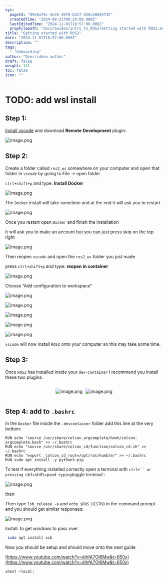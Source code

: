 ```yaml
---
sys:
  pageId: "89e0a78c-4e2b-4070-b327-d28cb0694742"
  createdTime: "2024-08-21T00:24:00.000Z"
  lastEditedTime: "2024-11-01T18:57:00.000Z"
  propFilepath: "docs/Guides/intro_to_ROS2/Getting started with ROS2.md"
title: "Getting started with ROS2"
date: "2024-11-01T18:57:00.000Z"
description: ""
tags:
  - "Onboarding"
author: "Overridden author"
draft: false
weight: 141
toc: false
icon: ""
---
```


# TODO: add wsl install

## Step 1:

[Install vscode](https://code.visualstudio.com/download) and download **Remote Development** plugin:

![image.png](https://prod-files-secure.s3.us-west-2.amazonaws.com/d518164a-d88e-44d1-a4ee-3adb3bd8bce0/efb52993-1881-4a40-b95e-6f020334f022/image.png?X-Amz-Algorithm=AWS4-HMAC-SHA256&X-Amz-Content-Sha256=UNSIGNED-PAYLOAD&X-Amz-Credential=ASIAZI2LB4663HTV4XR3%2F20250210%2Fus-west-2%2Fs3%2Faws4_request&X-Amz-Date=20250210T040946Z&X-Amz-Expires=3600&X-Amz-Security-Token=IQoJb3JpZ2luX2VjEJn%2F%2F%2F%2F%2F%2F%2F%2F%2F%2FwEaCXVzLXdlc3QtMiJIMEYCIQCO7Ry7RwmYVm5MWj2qMdeesPWb6lIstLKUaa12LIj%2FbgIhAMJ7f66fvKHAT82eWDtbltMcdK8o9vTey%2FmhJxN7LaNaKogECLL%2F%2F%2F%2F%2F%2F%2F%2F%2F%2FwEQABoMNjM3NDIzMTgzODA1IgwSry2wW4LYBOhz%2B1Iq3ANLR8ZN%2FQk8ptIeicnSs%2BZztjuvh42e5aXwlNFg80nqwUC3WhtX61OyhO%2B4Ra1IQR7%2B3FV7Y5NsVJ9zgOaAxeB8hvijvp5Bq0DOLu%2FWZFUsX3sfowlgtlymqgLS1hikZGX59y4WpxKzbcfOz0%2FzeX4by4KZR8z1QSFOqb56EJhvN2%2Bh2hh8XFXc2QPVglNUA9w43jNrG10lhc5FSexnbECd6lg4llMXiPec1QV4cUFOOngnxIxtiE7zTCOdPqskz8e0LbQdpUqeunhUBvNJN%2FPfPVBpg%2F5%2B47tnknhB0VayaXK46%2BJd%2BeCVFhLq%2BQeDPIXRYG%2BUCdoztmYRGcJb%2B8%2BM%2FkkaSjRu3193Up4O1uzrlqObj4e5JJheXkSES07Srr1DEFTEeyOdBxWhvMVkDu%2FBBZYHVDWurXDGDZsmO2tDmOSg9q9loO58nGq6zR0g0nD6np1vHtfftdz%2FdmHiI3h%2BVkXZz1SK6LNYHYVd3NKZrW5uXGVFa%2B2n7uGqGuQdFOJ1vDG3ydMWB6JcXg0TBEkYekF%2F0h6FFd8hL5kQzX7eQHvkTvZxN0AOZkfy%2Bjb6N8oWc89alPd2Ubl4VRQe3HMQIHoQ8chl9QBrK8m902wpbS4TEpAXlm0%2BmyXMRjD8m6W9BjqkARuxBLQUobIgjxaF9hObThXu9pDzn4iyWlrY%2BCq1Q6yhHTNW0LILSfH2AyS0v%2F2qvGqAcS8kz7UgWptB3U1bRbVMaQ6RK0C%2B8dr%2FnUgn1w8ppiTOCnL4%2FG%2FVybro42qzTVyTllh%2Bx68APguMq9cOITivknEA5TGw8cXU%2F9Fxyoanfyr0Fe1px1AwNkinJiHFPG1KgfPVgqYxyIUJPXE2bv7cmg5T&X-Amz-Signature=bc0fbc3aed6b09fae35b1e3b6953a7af2b526fd02400506960cb0cfbbe28b2e0&X-Amz-SignedHeaders=host&x-id=GetObject)

## Step 2:

Create a folder called `ros2_ws` somewhere on your computer and open that folder in `vscode` by going to File → open folder 

`ctrl+shift+p` and type: **Install Docker**

![image.png](https://prod-files-secure.s3.us-west-2.amazonaws.com/d518164a-d88e-44d1-a4ee-3adb3bd8bce0/2269dc0e-1cd5-47ff-bceb-c04ad9b2eab0/image.png?X-Amz-Algorithm=AWS4-HMAC-SHA256&X-Amz-Content-Sha256=UNSIGNED-PAYLOAD&X-Amz-Credential=ASIAZI2LB4663HTV4XR3%2F20250210%2Fus-west-2%2Fs3%2Faws4_request&X-Amz-Date=20250210T040946Z&X-Amz-Expires=3600&X-Amz-Security-Token=IQoJb3JpZ2luX2VjEJn%2F%2F%2F%2F%2F%2F%2F%2F%2F%2FwEaCXVzLXdlc3QtMiJIMEYCIQCO7Ry7RwmYVm5MWj2qMdeesPWb6lIstLKUaa12LIj%2FbgIhAMJ7f66fvKHAT82eWDtbltMcdK8o9vTey%2FmhJxN7LaNaKogECLL%2F%2F%2F%2F%2F%2F%2F%2F%2F%2FwEQABoMNjM3NDIzMTgzODA1IgwSry2wW4LYBOhz%2B1Iq3ANLR8ZN%2FQk8ptIeicnSs%2BZztjuvh42e5aXwlNFg80nqwUC3WhtX61OyhO%2B4Ra1IQR7%2B3FV7Y5NsVJ9zgOaAxeB8hvijvp5Bq0DOLu%2FWZFUsX3sfowlgtlymqgLS1hikZGX59y4WpxKzbcfOz0%2FzeX4by4KZR8z1QSFOqb56EJhvN2%2Bh2hh8XFXc2QPVglNUA9w43jNrG10lhc5FSexnbECd6lg4llMXiPec1QV4cUFOOngnxIxtiE7zTCOdPqskz8e0LbQdpUqeunhUBvNJN%2FPfPVBpg%2F5%2B47tnknhB0VayaXK46%2BJd%2BeCVFhLq%2BQeDPIXRYG%2BUCdoztmYRGcJb%2B8%2BM%2FkkaSjRu3193Up4O1uzrlqObj4e5JJheXkSES07Srr1DEFTEeyOdBxWhvMVkDu%2FBBZYHVDWurXDGDZsmO2tDmOSg9q9loO58nGq6zR0g0nD6np1vHtfftdz%2FdmHiI3h%2BVkXZz1SK6LNYHYVd3NKZrW5uXGVFa%2B2n7uGqGuQdFOJ1vDG3ydMWB6JcXg0TBEkYekF%2F0h6FFd8hL5kQzX7eQHvkTvZxN0AOZkfy%2Bjb6N8oWc89alPd2Ubl4VRQe3HMQIHoQ8chl9QBrK8m902wpbS4TEpAXlm0%2BmyXMRjD8m6W9BjqkARuxBLQUobIgjxaF9hObThXu9pDzn4iyWlrY%2BCq1Q6yhHTNW0LILSfH2AyS0v%2F2qvGqAcS8kz7UgWptB3U1bRbVMaQ6RK0C%2B8dr%2FnUgn1w8ppiTOCnL4%2FG%2FVybro42qzTVyTllh%2Bx68APguMq9cOITivknEA5TGw8cXU%2F9Fxyoanfyr0Fe1px1AwNkinJiHFPG1KgfPVgqYxyIUJPXE2bv7cmg5T&X-Amz-Signature=27f064ede4d75d81f898982d55a7c57287c9fef8ebddd82fa7cf79694c25c126&X-Amz-SignedHeaders=host&x-id=GetObject)

The `Docker` install will take sometime and at the end it will ask you to restart

![image.png](https://prod-files-secure.s3.us-west-2.amazonaws.com/d518164a-d88e-44d1-a4ee-3adb3bd8bce0/ed233f78-be33-4b1f-b89c-9c346c0e961e/image.png?X-Amz-Algorithm=AWS4-HMAC-SHA256&X-Amz-Content-Sha256=UNSIGNED-PAYLOAD&X-Amz-Credential=ASIAZI2LB4663HTV4XR3%2F20250210%2Fus-west-2%2Fs3%2Faws4_request&X-Amz-Date=20250210T040947Z&X-Amz-Expires=3600&X-Amz-Security-Token=IQoJb3JpZ2luX2VjEJn%2F%2F%2F%2F%2F%2F%2F%2F%2F%2FwEaCXVzLXdlc3QtMiJIMEYCIQCO7Ry7RwmYVm5MWj2qMdeesPWb6lIstLKUaa12LIj%2FbgIhAMJ7f66fvKHAT82eWDtbltMcdK8o9vTey%2FmhJxN7LaNaKogECLL%2F%2F%2F%2F%2F%2F%2F%2F%2F%2FwEQABoMNjM3NDIzMTgzODA1IgwSry2wW4LYBOhz%2B1Iq3ANLR8ZN%2FQk8ptIeicnSs%2BZztjuvh42e5aXwlNFg80nqwUC3WhtX61OyhO%2B4Ra1IQR7%2B3FV7Y5NsVJ9zgOaAxeB8hvijvp5Bq0DOLu%2FWZFUsX3sfowlgtlymqgLS1hikZGX59y4WpxKzbcfOz0%2FzeX4by4KZR8z1QSFOqb56EJhvN2%2Bh2hh8XFXc2QPVglNUA9w43jNrG10lhc5FSexnbECd6lg4llMXiPec1QV4cUFOOngnxIxtiE7zTCOdPqskz8e0LbQdpUqeunhUBvNJN%2FPfPVBpg%2F5%2B47tnknhB0VayaXK46%2BJd%2BeCVFhLq%2BQeDPIXRYG%2BUCdoztmYRGcJb%2B8%2BM%2FkkaSjRu3193Up4O1uzrlqObj4e5JJheXkSES07Srr1DEFTEeyOdBxWhvMVkDu%2FBBZYHVDWurXDGDZsmO2tDmOSg9q9loO58nGq6zR0g0nD6np1vHtfftdz%2FdmHiI3h%2BVkXZz1SK6LNYHYVd3NKZrW5uXGVFa%2B2n7uGqGuQdFOJ1vDG3ydMWB6JcXg0TBEkYekF%2F0h6FFd8hL5kQzX7eQHvkTvZxN0AOZkfy%2Bjb6N8oWc89alPd2Ubl4VRQe3HMQIHoQ8chl9QBrK8m902wpbS4TEpAXlm0%2BmyXMRjD8m6W9BjqkARuxBLQUobIgjxaF9hObThXu9pDzn4iyWlrY%2BCq1Q6yhHTNW0LILSfH2AyS0v%2F2qvGqAcS8kz7UgWptB3U1bRbVMaQ6RK0C%2B8dr%2FnUgn1w8ppiTOCnL4%2FG%2FVybro42qzTVyTllh%2Bx68APguMq9cOITivknEA5TGw8cXU%2F9Fxyoanfyr0Fe1px1AwNkinJiHFPG1KgfPVgqYxyIUJPXE2bv7cmg5T&X-Amz-Signature=bf364ba9ed935a0fb773ee1f9da72cfbf53f12c6545a6563d4ed1ee26888b3a6&X-Amz-SignedHeaders=host&x-id=GetObject)

Once you restart open `Docker` and finish the installation

It will ask you to make an account but you can just press skip on the top right

![image.png](https://prod-files-secure.s3.us-west-2.amazonaws.com/d518164a-d88e-44d1-a4ee-3adb3bd8bce0/21010ad9-1659-4fd9-9f59-9932a09b2a3d/image.png?X-Amz-Algorithm=AWS4-HMAC-SHA256&X-Amz-Content-Sha256=UNSIGNED-PAYLOAD&X-Amz-Credential=ASIAZI2LB4663HTV4XR3%2F20250210%2Fus-west-2%2Fs3%2Faws4_request&X-Amz-Date=20250210T040947Z&X-Amz-Expires=3600&X-Amz-Security-Token=IQoJb3JpZ2luX2VjEJn%2F%2F%2F%2F%2F%2F%2F%2F%2F%2FwEaCXVzLXdlc3QtMiJIMEYCIQCO7Ry7RwmYVm5MWj2qMdeesPWb6lIstLKUaa12LIj%2FbgIhAMJ7f66fvKHAT82eWDtbltMcdK8o9vTey%2FmhJxN7LaNaKogECLL%2F%2F%2F%2F%2F%2F%2F%2F%2F%2FwEQABoMNjM3NDIzMTgzODA1IgwSry2wW4LYBOhz%2B1Iq3ANLR8ZN%2FQk8ptIeicnSs%2BZztjuvh42e5aXwlNFg80nqwUC3WhtX61OyhO%2B4Ra1IQR7%2B3FV7Y5NsVJ9zgOaAxeB8hvijvp5Bq0DOLu%2FWZFUsX3sfowlgtlymqgLS1hikZGX59y4WpxKzbcfOz0%2FzeX4by4KZR8z1QSFOqb56EJhvN2%2Bh2hh8XFXc2QPVglNUA9w43jNrG10lhc5FSexnbECd6lg4llMXiPec1QV4cUFOOngnxIxtiE7zTCOdPqskz8e0LbQdpUqeunhUBvNJN%2FPfPVBpg%2F5%2B47tnknhB0VayaXK46%2BJd%2BeCVFhLq%2BQeDPIXRYG%2BUCdoztmYRGcJb%2B8%2BM%2FkkaSjRu3193Up4O1uzrlqObj4e5JJheXkSES07Srr1DEFTEeyOdBxWhvMVkDu%2FBBZYHVDWurXDGDZsmO2tDmOSg9q9loO58nGq6zR0g0nD6np1vHtfftdz%2FdmHiI3h%2BVkXZz1SK6LNYHYVd3NKZrW5uXGVFa%2B2n7uGqGuQdFOJ1vDG3ydMWB6JcXg0TBEkYekF%2F0h6FFd8hL5kQzX7eQHvkTvZxN0AOZkfy%2Bjb6N8oWc89alPd2Ubl4VRQe3HMQIHoQ8chl9QBrK8m902wpbS4TEpAXlm0%2BmyXMRjD8m6W9BjqkARuxBLQUobIgjxaF9hObThXu9pDzn4iyWlrY%2BCq1Q6yhHTNW0LILSfH2AyS0v%2F2qvGqAcS8kz7UgWptB3U1bRbVMaQ6RK0C%2B8dr%2FnUgn1w8ppiTOCnL4%2FG%2FVybro42qzTVyTllh%2Bx68APguMq9cOITivknEA5TGw8cXU%2F9Fxyoanfyr0Fe1px1AwNkinJiHFPG1KgfPVgqYxyIUJPXE2bv7cmg5T&X-Amz-Signature=64912a40a6740a1db0c163bb31aea329a6cf1532c4d4bf3b4169a911824bce65&X-Amz-SignedHeaders=host&x-id=GetObject)

Then reopen `vscode` and open the `ros2_ws` folder you just made

press `ctrl+shift+p` and type: **reopen in container**

![image.png](https://prod-files-secure.s3.us-west-2.amazonaws.com/d518164a-d88e-44d1-a4ee-3adb3bd8bce0/4e93b8c2-41ad-488c-8095-c74205196118/image.png?X-Amz-Algorithm=AWS4-HMAC-SHA256&X-Amz-Content-Sha256=UNSIGNED-PAYLOAD&X-Amz-Credential=ASIAZI2LB4663HTV4XR3%2F20250210%2Fus-west-2%2Fs3%2Faws4_request&X-Amz-Date=20250210T040947Z&X-Amz-Expires=3600&X-Amz-Security-Token=IQoJb3JpZ2luX2VjEJn%2F%2F%2F%2F%2F%2F%2F%2F%2F%2FwEaCXVzLXdlc3QtMiJIMEYCIQCO7Ry7RwmYVm5MWj2qMdeesPWb6lIstLKUaa12LIj%2FbgIhAMJ7f66fvKHAT82eWDtbltMcdK8o9vTey%2FmhJxN7LaNaKogECLL%2F%2F%2F%2F%2F%2F%2F%2F%2F%2FwEQABoMNjM3NDIzMTgzODA1IgwSry2wW4LYBOhz%2B1Iq3ANLR8ZN%2FQk8ptIeicnSs%2BZztjuvh42e5aXwlNFg80nqwUC3WhtX61OyhO%2B4Ra1IQR7%2B3FV7Y5NsVJ9zgOaAxeB8hvijvp5Bq0DOLu%2FWZFUsX3sfowlgtlymqgLS1hikZGX59y4WpxKzbcfOz0%2FzeX4by4KZR8z1QSFOqb56EJhvN2%2Bh2hh8XFXc2QPVglNUA9w43jNrG10lhc5FSexnbECd6lg4llMXiPec1QV4cUFOOngnxIxtiE7zTCOdPqskz8e0LbQdpUqeunhUBvNJN%2FPfPVBpg%2F5%2B47tnknhB0VayaXK46%2BJd%2BeCVFhLq%2BQeDPIXRYG%2BUCdoztmYRGcJb%2B8%2BM%2FkkaSjRu3193Up4O1uzrlqObj4e5JJheXkSES07Srr1DEFTEeyOdBxWhvMVkDu%2FBBZYHVDWurXDGDZsmO2tDmOSg9q9loO58nGq6zR0g0nD6np1vHtfftdz%2FdmHiI3h%2BVkXZz1SK6LNYHYVd3NKZrW5uXGVFa%2B2n7uGqGuQdFOJ1vDG3ydMWB6JcXg0TBEkYekF%2F0h6FFd8hL5kQzX7eQHvkTvZxN0AOZkfy%2Bjb6N8oWc89alPd2Ubl4VRQe3HMQIHoQ8chl9QBrK8m902wpbS4TEpAXlm0%2BmyXMRjD8m6W9BjqkARuxBLQUobIgjxaF9hObThXu9pDzn4iyWlrY%2BCq1Q6yhHTNW0LILSfH2AyS0v%2F2qvGqAcS8kz7UgWptB3U1bRbVMaQ6RK0C%2B8dr%2FnUgn1w8ppiTOCnL4%2FG%2FVybro42qzTVyTllh%2Bx68APguMq9cOITivknEA5TGw8cXU%2F9Fxyoanfyr0Fe1px1AwNkinJiHFPG1KgfPVgqYxyIUJPXE2bv7cmg5T&X-Amz-Signature=bb6ddee87e8fbdee922c272b54a820b4472744c0da7f41c3437cdd5c5fe3d4de&X-Amz-SignedHeaders=host&x-id=GetObject)

Choose “Add configuration to workspace”

![image.png](https://prod-files-secure.s3.us-west-2.amazonaws.com/d518164a-d88e-44d1-a4ee-3adb3bd8bce0/9560b282-5060-4989-ba37-97e7b2c22476/image.png?X-Amz-Algorithm=AWS4-HMAC-SHA256&X-Amz-Content-Sha256=UNSIGNED-PAYLOAD&X-Amz-Credential=ASIAZI2LB4663HTV4XR3%2F20250210%2Fus-west-2%2Fs3%2Faws4_request&X-Amz-Date=20250210T040947Z&X-Amz-Expires=3600&X-Amz-Security-Token=IQoJb3JpZ2luX2VjEJn%2F%2F%2F%2F%2F%2F%2F%2F%2F%2FwEaCXVzLXdlc3QtMiJIMEYCIQCO7Ry7RwmYVm5MWj2qMdeesPWb6lIstLKUaa12LIj%2FbgIhAMJ7f66fvKHAT82eWDtbltMcdK8o9vTey%2FmhJxN7LaNaKogECLL%2F%2F%2F%2F%2F%2F%2F%2F%2F%2FwEQABoMNjM3NDIzMTgzODA1IgwSry2wW4LYBOhz%2B1Iq3ANLR8ZN%2FQk8ptIeicnSs%2BZztjuvh42e5aXwlNFg80nqwUC3WhtX61OyhO%2B4Ra1IQR7%2B3FV7Y5NsVJ9zgOaAxeB8hvijvp5Bq0DOLu%2FWZFUsX3sfowlgtlymqgLS1hikZGX59y4WpxKzbcfOz0%2FzeX4by4KZR8z1QSFOqb56EJhvN2%2Bh2hh8XFXc2QPVglNUA9w43jNrG10lhc5FSexnbECd6lg4llMXiPec1QV4cUFOOngnxIxtiE7zTCOdPqskz8e0LbQdpUqeunhUBvNJN%2FPfPVBpg%2F5%2B47tnknhB0VayaXK46%2BJd%2BeCVFhLq%2BQeDPIXRYG%2BUCdoztmYRGcJb%2B8%2BM%2FkkaSjRu3193Up4O1uzrlqObj4e5JJheXkSES07Srr1DEFTEeyOdBxWhvMVkDu%2FBBZYHVDWurXDGDZsmO2tDmOSg9q9loO58nGq6zR0g0nD6np1vHtfftdz%2FdmHiI3h%2BVkXZz1SK6LNYHYVd3NKZrW5uXGVFa%2B2n7uGqGuQdFOJ1vDG3ydMWB6JcXg0TBEkYekF%2F0h6FFd8hL5kQzX7eQHvkTvZxN0AOZkfy%2Bjb6N8oWc89alPd2Ubl4VRQe3HMQIHoQ8chl9QBrK8m902wpbS4TEpAXlm0%2BmyXMRjD8m6W9BjqkARuxBLQUobIgjxaF9hObThXu9pDzn4iyWlrY%2BCq1Q6yhHTNW0LILSfH2AyS0v%2F2qvGqAcS8kz7UgWptB3U1bRbVMaQ6RK0C%2B8dr%2FnUgn1w8ppiTOCnL4%2FG%2FVybro42qzTVyTllh%2Bx68APguMq9cOITivknEA5TGw8cXU%2F9Fxyoanfyr0Fe1px1AwNkinJiHFPG1KgfPVgqYxyIUJPXE2bv7cmg5T&X-Amz-Signature=84b0726b3ea35065c7e3dac5e4f638276cacbc9b83c0472df598d1508fee633e&X-Amz-SignedHeaders=host&x-id=GetObject)

![image.png](https://prod-files-secure.s3.us-west-2.amazonaws.com/d518164a-d88e-44d1-a4ee-3adb3bd8bce0/2ee63f81-886b-48e8-a553-dc6e5eac99e4/image.png?X-Amz-Algorithm=AWS4-HMAC-SHA256&X-Amz-Content-Sha256=UNSIGNED-PAYLOAD&X-Amz-Credential=ASIAZI2LB4663HTV4XR3%2F20250210%2Fus-west-2%2Fs3%2Faws4_request&X-Amz-Date=20250210T040947Z&X-Amz-Expires=3600&X-Amz-Security-Token=IQoJb3JpZ2luX2VjEJn%2F%2F%2F%2F%2F%2F%2F%2F%2F%2FwEaCXVzLXdlc3QtMiJIMEYCIQCO7Ry7RwmYVm5MWj2qMdeesPWb6lIstLKUaa12LIj%2FbgIhAMJ7f66fvKHAT82eWDtbltMcdK8o9vTey%2FmhJxN7LaNaKogECLL%2F%2F%2F%2F%2F%2F%2F%2F%2F%2FwEQABoMNjM3NDIzMTgzODA1IgwSry2wW4LYBOhz%2B1Iq3ANLR8ZN%2FQk8ptIeicnSs%2BZztjuvh42e5aXwlNFg80nqwUC3WhtX61OyhO%2B4Ra1IQR7%2B3FV7Y5NsVJ9zgOaAxeB8hvijvp5Bq0DOLu%2FWZFUsX3sfowlgtlymqgLS1hikZGX59y4WpxKzbcfOz0%2FzeX4by4KZR8z1QSFOqb56EJhvN2%2Bh2hh8XFXc2QPVglNUA9w43jNrG10lhc5FSexnbECd6lg4llMXiPec1QV4cUFOOngnxIxtiE7zTCOdPqskz8e0LbQdpUqeunhUBvNJN%2FPfPVBpg%2F5%2B47tnknhB0VayaXK46%2BJd%2BeCVFhLq%2BQeDPIXRYG%2BUCdoztmYRGcJb%2B8%2BM%2FkkaSjRu3193Up4O1uzrlqObj4e5JJheXkSES07Srr1DEFTEeyOdBxWhvMVkDu%2FBBZYHVDWurXDGDZsmO2tDmOSg9q9loO58nGq6zR0g0nD6np1vHtfftdz%2FdmHiI3h%2BVkXZz1SK6LNYHYVd3NKZrW5uXGVFa%2B2n7uGqGuQdFOJ1vDG3ydMWB6JcXg0TBEkYekF%2F0h6FFd8hL5kQzX7eQHvkTvZxN0AOZkfy%2Bjb6N8oWc89alPd2Ubl4VRQe3HMQIHoQ8chl9QBrK8m902wpbS4TEpAXlm0%2BmyXMRjD8m6W9BjqkARuxBLQUobIgjxaF9hObThXu9pDzn4iyWlrY%2BCq1Q6yhHTNW0LILSfH2AyS0v%2F2qvGqAcS8kz7UgWptB3U1bRbVMaQ6RK0C%2B8dr%2FnUgn1w8ppiTOCnL4%2FG%2FVybro42qzTVyTllh%2Bx68APguMq9cOITivknEA5TGw8cXU%2F9Fxyoanfyr0Fe1px1AwNkinJiHFPG1KgfPVgqYxyIUJPXE2bv7cmg5T&X-Amz-Signature=12412ad9f2a40dfceb4e3ff9c302c3adce2bbc3091aec6f4a3804a62546add1d&X-Amz-SignedHeaders=host&x-id=GetObject)

![image.png](https://prod-files-secure.s3.us-west-2.amazonaws.com/d518164a-d88e-44d1-a4ee-3adb3bd8bce0/ae1580b2-b048-407e-aed9-b584224a7a04/image.png?X-Amz-Algorithm=AWS4-HMAC-SHA256&X-Amz-Content-Sha256=UNSIGNED-PAYLOAD&X-Amz-Credential=ASIAZI2LB4663HTV4XR3%2F20250210%2Fus-west-2%2Fs3%2Faws4_request&X-Amz-Date=20250210T040946Z&X-Amz-Expires=3600&X-Amz-Security-Token=IQoJb3JpZ2luX2VjEJn%2F%2F%2F%2F%2F%2F%2F%2F%2F%2FwEaCXVzLXdlc3QtMiJIMEYCIQCO7Ry7RwmYVm5MWj2qMdeesPWb6lIstLKUaa12LIj%2FbgIhAMJ7f66fvKHAT82eWDtbltMcdK8o9vTey%2FmhJxN7LaNaKogECLL%2F%2F%2F%2F%2F%2F%2F%2F%2F%2FwEQABoMNjM3NDIzMTgzODA1IgwSry2wW4LYBOhz%2B1Iq3ANLR8ZN%2FQk8ptIeicnSs%2BZztjuvh42e5aXwlNFg80nqwUC3WhtX61OyhO%2B4Ra1IQR7%2B3FV7Y5NsVJ9zgOaAxeB8hvijvp5Bq0DOLu%2FWZFUsX3sfowlgtlymqgLS1hikZGX59y4WpxKzbcfOz0%2FzeX4by4KZR8z1QSFOqb56EJhvN2%2Bh2hh8XFXc2QPVglNUA9w43jNrG10lhc5FSexnbECd6lg4llMXiPec1QV4cUFOOngnxIxtiE7zTCOdPqskz8e0LbQdpUqeunhUBvNJN%2FPfPVBpg%2F5%2B47tnknhB0VayaXK46%2BJd%2BeCVFhLq%2BQeDPIXRYG%2BUCdoztmYRGcJb%2B8%2BM%2FkkaSjRu3193Up4O1uzrlqObj4e5JJheXkSES07Srr1DEFTEeyOdBxWhvMVkDu%2FBBZYHVDWurXDGDZsmO2tDmOSg9q9loO58nGq6zR0g0nD6np1vHtfftdz%2FdmHiI3h%2BVkXZz1SK6LNYHYVd3NKZrW5uXGVFa%2B2n7uGqGuQdFOJ1vDG3ydMWB6JcXg0TBEkYekF%2F0h6FFd8hL5kQzX7eQHvkTvZxN0AOZkfy%2Bjb6N8oWc89alPd2Ubl4VRQe3HMQIHoQ8chl9QBrK8m902wpbS4TEpAXlm0%2BmyXMRjD8m6W9BjqkARuxBLQUobIgjxaF9hObThXu9pDzn4iyWlrY%2BCq1Q6yhHTNW0LILSfH2AyS0v%2F2qvGqAcS8kz7UgWptB3U1bRbVMaQ6RK0C%2B8dr%2FnUgn1w8ppiTOCnL4%2FG%2FVybro42qzTVyTllh%2Bx68APguMq9cOITivknEA5TGw8cXU%2F9Fxyoanfyr0Fe1px1AwNkinJiHFPG1KgfPVgqYxyIUJPXE2bv7cmg5T&X-Amz-Signature=f8680a015abbd2531db39a1d41e0e18b8cd68a81783cccf3841504abe56d4ddc&X-Amz-SignedHeaders=host&x-id=GetObject)

![image.png](https://prod-files-secure.s3.us-west-2.amazonaws.com/d518164a-d88e-44d1-a4ee-3adb3bd8bce0/53255b28-f75e-430f-b9e3-c0ac8577e42b/image.png?X-Amz-Algorithm=AWS4-HMAC-SHA256&X-Amz-Content-Sha256=UNSIGNED-PAYLOAD&X-Amz-Credential=ASIAZI2LB4663HTV4XR3%2F20250210%2Fus-west-2%2Fs3%2Faws4_request&X-Amz-Date=20250210T040946Z&X-Amz-Expires=3600&X-Amz-Security-Token=IQoJb3JpZ2luX2VjEJn%2F%2F%2F%2F%2F%2F%2F%2F%2F%2FwEaCXVzLXdlc3QtMiJIMEYCIQCO7Ry7RwmYVm5MWj2qMdeesPWb6lIstLKUaa12LIj%2FbgIhAMJ7f66fvKHAT82eWDtbltMcdK8o9vTey%2FmhJxN7LaNaKogECLL%2F%2F%2F%2F%2F%2F%2F%2F%2F%2FwEQABoMNjM3NDIzMTgzODA1IgwSry2wW4LYBOhz%2B1Iq3ANLR8ZN%2FQk8ptIeicnSs%2BZztjuvh42e5aXwlNFg80nqwUC3WhtX61OyhO%2B4Ra1IQR7%2B3FV7Y5NsVJ9zgOaAxeB8hvijvp5Bq0DOLu%2FWZFUsX3sfowlgtlymqgLS1hikZGX59y4WpxKzbcfOz0%2FzeX4by4KZR8z1QSFOqb56EJhvN2%2Bh2hh8XFXc2QPVglNUA9w43jNrG10lhc5FSexnbECd6lg4llMXiPec1QV4cUFOOngnxIxtiE7zTCOdPqskz8e0LbQdpUqeunhUBvNJN%2FPfPVBpg%2F5%2B47tnknhB0VayaXK46%2BJd%2BeCVFhLq%2BQeDPIXRYG%2BUCdoztmYRGcJb%2B8%2BM%2FkkaSjRu3193Up4O1uzrlqObj4e5JJheXkSES07Srr1DEFTEeyOdBxWhvMVkDu%2FBBZYHVDWurXDGDZsmO2tDmOSg9q9loO58nGq6zR0g0nD6np1vHtfftdz%2FdmHiI3h%2BVkXZz1SK6LNYHYVd3NKZrW5uXGVFa%2B2n7uGqGuQdFOJ1vDG3ydMWB6JcXg0TBEkYekF%2F0h6FFd8hL5kQzX7eQHvkTvZxN0AOZkfy%2Bjb6N8oWc89alPd2Ubl4VRQe3HMQIHoQ8chl9QBrK8m902wpbS4TEpAXlm0%2BmyXMRjD8m6W9BjqkARuxBLQUobIgjxaF9hObThXu9pDzn4iyWlrY%2BCq1Q6yhHTNW0LILSfH2AyS0v%2F2qvGqAcS8kz7UgWptB3U1bRbVMaQ6RK0C%2B8dr%2FnUgn1w8ppiTOCnL4%2FG%2FVybro42qzTVyTllh%2Bx68APguMq9cOITivknEA5TGw8cXU%2F9Fxyoanfyr0Fe1px1AwNkinJiHFPG1KgfPVgqYxyIUJPXE2bv7cmg5T&X-Amz-Signature=ff7065770aa2e3e0d2d5c52ab1e5ccdb05ffa56b35ebbc8572de41a74a0d4112&X-Amz-SignedHeaders=host&x-id=GetObject)

![image.png](https://prod-files-secure.s3.us-west-2.amazonaws.com/d518164a-d88e-44d1-a4ee-3adb3bd8bce0/7c562767-5af9-4ffb-97d1-327bcdf4ee00/image.png?X-Amz-Algorithm=AWS4-HMAC-SHA256&X-Amz-Content-Sha256=UNSIGNED-PAYLOAD&X-Amz-Credential=ASIAZI2LB4663HTV4XR3%2F20250210%2Fus-west-2%2Fs3%2Faws4_request&X-Amz-Date=20250210T040946Z&X-Amz-Expires=3600&X-Amz-Security-Token=IQoJb3JpZ2luX2VjEJn%2F%2F%2F%2F%2F%2F%2F%2F%2F%2FwEaCXVzLXdlc3QtMiJIMEYCIQCO7Ry7RwmYVm5MWj2qMdeesPWb6lIstLKUaa12LIj%2FbgIhAMJ7f66fvKHAT82eWDtbltMcdK8o9vTey%2FmhJxN7LaNaKogECLL%2F%2F%2F%2F%2F%2F%2F%2F%2F%2FwEQABoMNjM3NDIzMTgzODA1IgwSry2wW4LYBOhz%2B1Iq3ANLR8ZN%2FQk8ptIeicnSs%2BZztjuvh42e5aXwlNFg80nqwUC3WhtX61OyhO%2B4Ra1IQR7%2B3FV7Y5NsVJ9zgOaAxeB8hvijvp5Bq0DOLu%2FWZFUsX3sfowlgtlymqgLS1hikZGX59y4WpxKzbcfOz0%2FzeX4by4KZR8z1QSFOqb56EJhvN2%2Bh2hh8XFXc2QPVglNUA9w43jNrG10lhc5FSexnbECd6lg4llMXiPec1QV4cUFOOngnxIxtiE7zTCOdPqskz8e0LbQdpUqeunhUBvNJN%2FPfPVBpg%2F5%2B47tnknhB0VayaXK46%2BJd%2BeCVFhLq%2BQeDPIXRYG%2BUCdoztmYRGcJb%2B8%2BM%2FkkaSjRu3193Up4O1uzrlqObj4e5JJheXkSES07Srr1DEFTEeyOdBxWhvMVkDu%2FBBZYHVDWurXDGDZsmO2tDmOSg9q9loO58nGq6zR0g0nD6np1vHtfftdz%2FdmHiI3h%2BVkXZz1SK6LNYHYVd3NKZrW5uXGVFa%2B2n7uGqGuQdFOJ1vDG3ydMWB6JcXg0TBEkYekF%2F0h6FFd8hL5kQzX7eQHvkTvZxN0AOZkfy%2Bjb6N8oWc89alPd2Ubl4VRQe3HMQIHoQ8chl9QBrK8m902wpbS4TEpAXlm0%2BmyXMRjD8m6W9BjqkARuxBLQUobIgjxaF9hObThXu9pDzn4iyWlrY%2BCq1Q6yhHTNW0LILSfH2AyS0v%2F2qvGqAcS8kz7UgWptB3U1bRbVMaQ6RK0C%2B8dr%2FnUgn1w8ppiTOCnL4%2FG%2FVybro42qzTVyTllh%2Bx68APguMq9cOITivknEA5TGw8cXU%2F9Fxyoanfyr0Fe1px1AwNkinJiHFPG1KgfPVgqYxyIUJPXE2bv7cmg5T&X-Amz-Signature=6c50c19ed8c38dc70b04ef04f81b1a3522da64c8777029f1ff8bc9236c50ff96&X-Amz-SignedHeaders=host&x-id=GetObject)

`vscode` will now install `ROS2` onto your computer so this may take some time.

## Step 3:

Once `ROS2` has installed inside your `dev-container` I recommend you install these two plugins:

<div style="display: flex;flex-direction: row; column-gap:10px; max-width: 630px;justify-content: center;">
<div>

![image.png](https://prod-files-secure.s3.us-west-2.amazonaws.com/d518164a-d88e-44d1-a4ee-3adb3bd8bce0/3fc3d550-5a54-4ba1-ba6b-faa01cdb7369/image.png?X-Amz-Algorithm=AWS4-HMAC-SHA256&X-Amz-Content-Sha256=UNSIGNED-PAYLOAD&X-Amz-Credential=ASIAZI2LB466Y7FOVDTD%2F20250210%2Fus-west-2%2Fs3%2Faws4_request&X-Amz-Date=20250210T040948Z&X-Amz-Expires=3600&X-Amz-Security-Token=IQoJb3JpZ2luX2VjEJn%2F%2F%2F%2F%2F%2F%2F%2F%2F%2FwEaCXVzLXdlc3QtMiJIMEYCIQD%2FlgWmWvy6b90hLrKmg%2BGUu1v8gh4ENwhBWCHahwlc%2BQIhAPaTRshhh3uyoM4nrxF%2BHKd4E5vJDBsB%2BA4%2F1MbWKY6CKogECLL%2F%2F%2F%2F%2F%2F%2F%2F%2F%2FwEQABoMNjM3NDIzMTgzODA1Igx%2FO001X0YjLNUdo%2B0q3APwurj7zT3efgeTaWeyUEAn%2F%2BXhIJEay4brdshEk3JuN7mV8shRQ%2BNqvTvgx7MmuHmm1jRQZ9a%2BlT2X0xhOj94PlS%2BNJ%2FCcacD5BJaUErP%2FR5MxFZNPJxQneHPETII6%2FHG1dzfpKBMqi1CdQhoqSsvkMffCrbc33zmiiPLhoVda2wgSOUCWV8hdbpF0I9YZzMcOpTGOXlqVJ%2FTuPSJu0P3Sl8RYmf1%2BwEugwz3%2FZT4FUoZ4F6hP0eprKIIonW0MfIpSoDMv%2FiLPuF02HLGTm%2BH11bf0exfiRRrnLUtI%2Ffv9sSuxTJ5cs0BdVwbPeLWd5s4zgwx5md9LCFE%2B81prpHyLrTf1S4QLKc0fLMBvFje7yBQjs04hGaTZ3RxaoZwxNh9qWolqVtXSSFlWZNgw90w7KxzQ4z0acoPDjhg3gbpjLZS%2F59fpI1xds%2B58nLhbFIBhQ6R2hyrh%2BH4j6AurWm5LJc6XKmOCyHaPoEZ1DkiX9Iry60mPQMnOfH1i7BX9YuCCsSNKXGEWoCuAkSlrxsXvZD8Scm6Ji8uLFR8s3dnrhC1LKQuwd%2FI59f1AOLsB%2FthPPhyNW%2FtDYbd3hnP46exc6NWk6x244Tf0Cu3sMWbS3%2B67EoZptkIxOnbdtTCGnKW9BjqkARSTWoew8udDSyhPngFeXyUu69xDDT6IHDnWFoikkqOblE4XNqjVSqG7gUc5T%2FI61N66GCdcAZ3r26PO9I5%2B6UcMNY5o0azDSu2nk%2F48UfMRUD9FT%2BySVIrvFVjFkH%2FlZiLslqcABEr1VWtoPqMDt9tCx0RDmt7gMpxslbGzd8pVVdTkVzJHrESoEQFiGIBanWAswp0sdUVH30Z20GStvGN4qiHS&X-Amz-Signature=ddd082a582d545c3256a33cdcb661960fdbc2fffe057a41efb8575ba8c4fb8ea&X-Amz-SignedHeaders=host&x-id=GetObject)

</div>
<div>

![image.png](https://prod-files-secure.s3.us-west-2.amazonaws.com/d518164a-d88e-44d1-a4ee-3adb3bd8bce0/d994cc66-13c2-4093-a5a3-f84cf4601a82/image.png?X-Amz-Algorithm=AWS4-HMAC-SHA256&X-Amz-Content-Sha256=UNSIGNED-PAYLOAD&X-Amz-Credential=ASIAZI2LB466WP2TCQ5M%2F20250210%2Fus-west-2%2Fs3%2Faws4_request&X-Amz-Date=20250210T040948Z&X-Amz-Expires=3600&X-Amz-Security-Token=IQoJb3JpZ2luX2VjEJn%2F%2F%2F%2F%2F%2F%2F%2F%2F%2FwEaCXVzLXdlc3QtMiJHMEUCIQDfGvU7vyPdfxaE7fkP3ngtC7e4VUK7xnLQ0II11K6MqgIgWUtulnATbhUgJYnvbVuqof4quivVULrIOzzoNK2Xg7UqiAQIsv%2F%2F%2F%2F%2F%2F%2F%2F%2F%2FARAAGgw2Mzc0MjMxODM4MDUiDG9wKfhElmvAIjuzdSrcAza76KgtuRz3uxjmVtcoRsUoeVR%2BAIwJfiA8yROC5UWsMnBSEFHUGo9ilgy0OSESTd6fQDO6DqlkliCXXCQPi1dlH0%2F%2BvGuXlNYH1nrjkPi05lx%2BJ8LJPnhpU0VWV8xyWbvDrbL7e89RPoGi2KJIUjyyvuf3jVxTCLAQE3IaEbdp8he9Y7vORdEAWz%2BAIhsmpsk8ITdzJdpOGKktTyHnlf4E8RVWbDNZHbBEC9%2BxSLncQALyraSYsoM9N%2FXu0Xp3eF%2BFSacrGl7ZycCgaB6yEtk%2FUiT6LVDRtsVI%2BtbbRUR1fMVaOSVt1sS6VrL1CXbAkWHn9nVd05CRQYo8HtlN88ErMEvkafQJJIi9JaRoFl1ia%2B%2BymM4wdLF%2F6lUYyS67dTXgzQ%2BXop72vf6yEGW1nYH7PxElH8ooCPxQDIatMDSsrcKMuI3k0kTKPCpxgybQJI%2Fsj7yRyBvQm1WGbezPgUJkLklW%2FhCdDORqTuZEvcON4Ysf3q1%2Fq0RxcjLjRvwSyC0lRiVHl2%2Bo1aOg0Y%2BxK2WnkV51WEBuhv4tEkHf0Laa6f1HinMTsTDH1MsHWGK1FnduA683yBtjf4%2B8s8uMUrpVp%2F6LLfeSSpOJF28muHN2TlU%2B9AyPIOf7XMOTMI2dpb0GOqUBKA5f1Yfel658C%2FRlc9Dhu8Uuj4IseUHFPY89mmyVIdGyX4Nlg2Qex5URHcSiHk3et0MHoz4wGLRvUrtYuBDvumRaErbuCgHgY4jA%2FC1OdQuM%2Flz6z4q55oTNblF91JQ%2B4NjUuXk8qRj%2F2BLw1qgT1lIxvvqjSFfXT0jBmCbFWXGeWitr1PwIHRaj68MBI3it6Y5%2Bw3vj9CtUg8aZx7vzIT5KbOMM&X-Amz-Signature=2e1c02ac8d7493d8c3bdb3b4fd1dcd95f36561a561e7a904626c618f2090b0fe&X-Amz-SignedHeaders=host&x-id=GetObject)

</div>
</div>

## Step 4: add to `.bashrc`

In the `Docker` file inside the `.devcontainer` folder add this line at the very bottom: 

```docker
RUN echo "source /usr/share/colcon_argcomplete/hook/colcon-argcomplete.bash" >> ~/.bashrc
RUN echo "source /usr/share/colcon_cd/function/colcon_cd.sh" >> ~/.bashrc
RUN echo "export _colcon_cd_root=/opt/ros/humble/" >> ~/.bashrc
RUN sudo apt install -y python3-pip 
```

To test if everything installed correctly open a terminal with `ctrl+`` or pressing `ctrl+shift+p` and typing `toggle terminal`:

![image.png](https://prod-files-secure.s3.us-west-2.amazonaws.com/d518164a-d88e-44d1-a4ee-3adb3bd8bce0/6a4943d8-b04e-4c02-9a58-775f3384d1a5/image.png?X-Amz-Algorithm=AWS4-HMAC-SHA256&X-Amz-Content-Sha256=UNSIGNED-PAYLOAD&X-Amz-Credential=ASIAZI2LB4663HTV4XR3%2F20250210%2Fus-west-2%2Fs3%2Faws4_request&X-Amz-Date=20250210T040946Z&X-Amz-Expires=3600&X-Amz-Security-Token=IQoJb3JpZ2luX2VjEJn%2F%2F%2F%2F%2F%2F%2F%2F%2F%2FwEaCXVzLXdlc3QtMiJIMEYCIQCO7Ry7RwmYVm5MWj2qMdeesPWb6lIstLKUaa12LIj%2FbgIhAMJ7f66fvKHAT82eWDtbltMcdK8o9vTey%2FmhJxN7LaNaKogECLL%2F%2F%2F%2F%2F%2F%2F%2F%2F%2FwEQABoMNjM3NDIzMTgzODA1IgwSry2wW4LYBOhz%2B1Iq3ANLR8ZN%2FQk8ptIeicnSs%2BZztjuvh42e5aXwlNFg80nqwUC3WhtX61OyhO%2B4Ra1IQR7%2B3FV7Y5NsVJ9zgOaAxeB8hvijvp5Bq0DOLu%2FWZFUsX3sfowlgtlymqgLS1hikZGX59y4WpxKzbcfOz0%2FzeX4by4KZR8z1QSFOqb56EJhvN2%2Bh2hh8XFXc2QPVglNUA9w43jNrG10lhc5FSexnbECd6lg4llMXiPec1QV4cUFOOngnxIxtiE7zTCOdPqskz8e0LbQdpUqeunhUBvNJN%2FPfPVBpg%2F5%2B47tnknhB0VayaXK46%2BJd%2BeCVFhLq%2BQeDPIXRYG%2BUCdoztmYRGcJb%2B8%2BM%2FkkaSjRu3193Up4O1uzrlqObj4e5JJheXkSES07Srr1DEFTEeyOdBxWhvMVkDu%2FBBZYHVDWurXDGDZsmO2tDmOSg9q9loO58nGq6zR0g0nD6np1vHtfftdz%2FdmHiI3h%2BVkXZz1SK6LNYHYVd3NKZrW5uXGVFa%2B2n7uGqGuQdFOJ1vDG3ydMWB6JcXg0TBEkYekF%2F0h6FFd8hL5kQzX7eQHvkTvZxN0AOZkfy%2Bjb6N8oWc89alPd2Ubl4VRQe3HMQIHoQ8chl9QBrK8m902wpbS4TEpAXlm0%2BmyXMRjD8m6W9BjqkARuxBLQUobIgjxaF9hObThXu9pDzn4iyWlrY%2BCq1Q6yhHTNW0LILSfH2AyS0v%2F2qvGqAcS8kz7UgWptB3U1bRbVMaQ6RK0C%2B8dr%2FnUgn1w8ppiTOCnL4%2FG%2FVybro42qzTVyTllh%2Bx68APguMq9cOITivknEA5TGw8cXU%2F9Fxyoanfyr0Fe1px1AwNkinJiHFPG1KgfPVgqYxyIUJPXE2bv7cmg5T&X-Amz-Signature=2b21dd92c20211a30c46846b813a1437344a2574b65c25f69598ca0fa7002eb0&X-Amz-SignedHeaders=host&x-id=GetObject)

then 

Then type `lsb_release -a` and `echo $ROS_DISTRO` in the command prompt and you should get similar responses:

![image.png](https://prod-files-secure.s3.us-west-2.amazonaws.com/d518164a-d88e-44d1-a4ee-3adb3bd8bce0/3e635dec-a805-4e85-8b9e-d000e5b71a4e/image.png?X-Amz-Algorithm=AWS4-HMAC-SHA256&X-Amz-Content-Sha256=UNSIGNED-PAYLOAD&X-Amz-Credential=ASIAZI2LB4663HTV4XR3%2F20250210%2Fus-west-2%2Fs3%2Faws4_request&X-Amz-Date=20250210T040946Z&X-Amz-Expires=3600&X-Amz-Security-Token=IQoJb3JpZ2luX2VjEJn%2F%2F%2F%2F%2F%2F%2F%2F%2F%2FwEaCXVzLXdlc3QtMiJIMEYCIQCO7Ry7RwmYVm5MWj2qMdeesPWb6lIstLKUaa12LIj%2FbgIhAMJ7f66fvKHAT82eWDtbltMcdK8o9vTey%2FmhJxN7LaNaKogECLL%2F%2F%2F%2F%2F%2F%2F%2F%2F%2FwEQABoMNjM3NDIzMTgzODA1IgwSry2wW4LYBOhz%2B1Iq3ANLR8ZN%2FQk8ptIeicnSs%2BZztjuvh42e5aXwlNFg80nqwUC3WhtX61OyhO%2B4Ra1IQR7%2B3FV7Y5NsVJ9zgOaAxeB8hvijvp5Bq0DOLu%2FWZFUsX3sfowlgtlymqgLS1hikZGX59y4WpxKzbcfOz0%2FzeX4by4KZR8z1QSFOqb56EJhvN2%2Bh2hh8XFXc2QPVglNUA9w43jNrG10lhc5FSexnbECd6lg4llMXiPec1QV4cUFOOngnxIxtiE7zTCOdPqskz8e0LbQdpUqeunhUBvNJN%2FPfPVBpg%2F5%2B47tnknhB0VayaXK46%2BJd%2BeCVFhLq%2BQeDPIXRYG%2BUCdoztmYRGcJb%2B8%2BM%2FkkaSjRu3193Up4O1uzrlqObj4e5JJheXkSES07Srr1DEFTEeyOdBxWhvMVkDu%2FBBZYHVDWurXDGDZsmO2tDmOSg9q9loO58nGq6zR0g0nD6np1vHtfftdz%2FdmHiI3h%2BVkXZz1SK6LNYHYVd3NKZrW5uXGVFa%2B2n7uGqGuQdFOJ1vDG3ydMWB6JcXg0TBEkYekF%2F0h6FFd8hL5kQzX7eQHvkTvZxN0AOZkfy%2Bjb6N8oWc89alPd2Ubl4VRQe3HMQIHoQ8chl9QBrK8m902wpbS4TEpAXlm0%2BmyXMRjD8m6W9BjqkARuxBLQUobIgjxaF9hObThXu9pDzn4iyWlrY%2BCq1Q6yhHTNW0LILSfH2AyS0v%2F2qvGqAcS8kz7UgWptB3U1bRbVMaQ6RK0C%2B8dr%2FnUgn1w8ppiTOCnL4%2FG%2FVybro42qzTVyTllh%2Bx68APguMq9cOITivknEA5TGw8cXU%2F9Fxyoanfyr0Fe1px1AwNkinJiHFPG1KgfPVgqYxyIUJPXE2bv7cmg5T&X-Amz-Signature=7375f047680ca8da4528bf5406ace5a115b8cd7bce1a990b5a64a293866c07da&X-Amz-SignedHeaders=host&x-id=GetObject)

Install:  to get windows to pass over

```bash
 sudo apt install xcb
```

Now you should be setup and should move onto the next guide 

[https://www.youtube.com/watch?v=dihfA7Ol6Mw&t=650s](https://www.youtube.com/watch?v=dihfA7Ol6Mw&t=650s)

```python
xhost +local:
```
